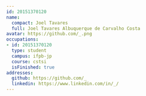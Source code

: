 ```yaml
---
id: 20151370120
name:
  compact: Joel Tavares
  full: Joel Tavares Albuquerque de Carvalho Costa
avatar: https://github.com/_.png
occupations:
- id: 20151370120
  type: student
  campus: ifpb-jp
  course: cstsi
  isFinished: true
addresses:
  github: https://github.com/_
  linkedin: https://www.linkedin.com/in/_/
---
```

